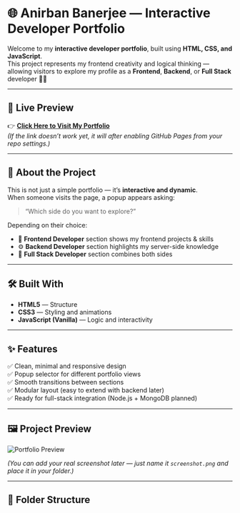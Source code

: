 # 🌐 Anirban Banerjee — Interactive Developer Portfolio  

Welcome to my **interactive developer portfolio**, built using **HTML, CSS, and JavaScript**.  
This project represents my frontend creativity and logical thinking — allowing visitors to explore my profile as a **Frontend**, **Backend**, or **Full Stack** developer 👨‍💻  

---

## 🚀 Live Preview
👉 **[Click Here to Visit My Portfolio](https://anirbanbanerjee.github.io/my-portfolio/)**  
*(If the link doesn’t work yet, it will after enabling GitHub Pages from your repo settings.)*

---

## 🧠 About the Project

This is not just a simple portfolio — it’s **interactive and dynamic**.  
When someone visits the page, a popup appears asking:
> “Which side do you want to explore?”

Depending on their choice:
- 💅 **Frontend Developer** section shows my frontend projects & skills  
- ⚙️ **Backend Developer** section highlights my server-side knowledge  
- 🌈 **Full Stack Developer** section combines both sides  

---

## 🛠️ Built With

- **HTML5** — Structure  
- **CSS3** — Styling and animations  
- **JavaScript (Vanilla)** — Logic and interactivity  

---

## ✨ Features

✅ Clean, minimal and responsive design  
✅ Popup selector for different portfolio views  
✅ Smooth transitions between sections  
✅ Modular layout (easy to extend with backend later)  
✅ Ready for full-stack integration (Node.js + MongoDB planned)  

---

## 🖼️ Project Preview

![Portfolio Preview](./screenshot.png)

*(You can add your real screenshot later — just name it `screenshot.png` and place it in your folder.)*

---

## 🧭 Folder Structure

